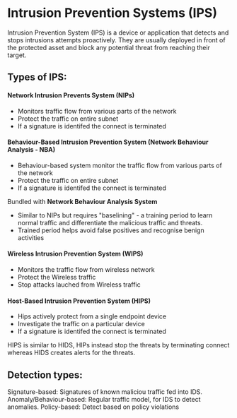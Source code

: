 # Intrusion Prevention Systems (IPS)

Intrusion Prevention System (IPS) is a device or application that detects and stops intrusions attempts proactively. They are usually deployed in front of the protected asset and block any potential threat from reaching their target.

## Types of IPS:

#### Network Intrusion Prevents System (NIPs)
- Monitors traffic flow from various parts of the network
- Protect the traffic on entire subnet
- If a signature is identifed the connect is terminated

#### Behaviour-Based Intrusion Prevention System (Network Behaviour Analysis - NBA)
- Behaviour-based system monitor the traffic flow from various parts of the network
- Protect the traffic on entire subnet
- If a signature is identifed the connect is terminated

Bundled with **Network Behaviour Analysis System** 
- Similar to NIPs but requires  "baselining" - a training period to learn normal traffic and differentiate the malicious traffic and threats.
- Trained period helps avoid false positives and recognise benign activities

#### Wireless Intrusion Prevention System (WIPS)
- Monitors the traffic flow from wireless network
- Protect the Wireless traffic 
- Stop attacks lauched from Wireless traffic

#### Host-Based Intrusion Prevention System (HIPS)
- Hips actively protect from a single endpoint device
- Investigate the traffic on a particular device
- If a signature is identifed the connect is terminated

HIPS is similar to HIDS, HIPs instead stop the threats by terminating connect whereas HIDS creates alerts for the threats.

## Detection types:

Signature-based: Signatures of known maliciou traffic fed into IDS.
Anomaly/Behaviour-based: Regular traffic model, for IDS to detect anomalies.
Policy-based: Detect based on policy violations
